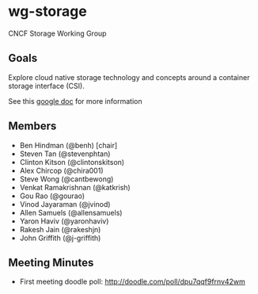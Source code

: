 # wg-storage

CNCF Storage Working Group

## Goals

Explore cloud native storage technology and concepts around a container storage interface (CSI).

See this [google doc](https://docs.google.com/document/d/1JMNVNP-ZHz8cGlnqckOnpJmHF-DNY7IYP-Di7iuVhQI/edit#) for more information

## Members

* Ben Hindman (@benh) [chair]
* Steven Tan (@stevenphtan)
* Clinton Kitson (@clintonskitson)
* Alex Chircop (@chira001)
* Steve Wong (@cantbewong)
* Venkat Ramakrishnan (@katkrish)
* Gou Rao (@gourao)
* Vinod Jayaraman (@jvinod)
* Allen Samuels (@allensamuels)
* Yaron Haviv (@yaronhaviv)
* Rakesh Jain (@rakeshjn)
* John Griffith (@j-griffith)

## Meeting Minutes

* First meeting doodle poll: http://doodle.com/poll/dpu7qqf9frnv42wm
